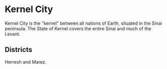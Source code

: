 # Kernel City

Kernel City is the "kernel" between all nations of Earth, situated in the Sinai
peninsula. The State of Kernel covers the entire Sinai and much of the Levant.

## Districts

Herresh and Marez.
